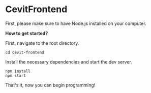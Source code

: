 # CevitFrontend

First, please make sure to have Node.js installed on your computer.

**How to get started?**

First, navigate to the root directory.
```
cd cevit-frontend
```
Install the necessary dependencies and start the dev server.
```
npm install
npm start
```
That's it, now you can begin programming!

